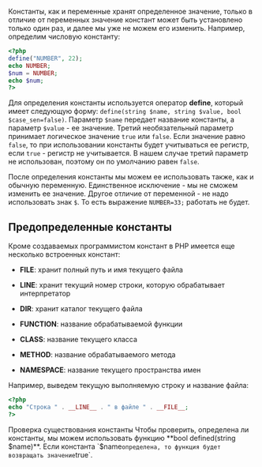 Константы, как и переменные хранят определенное значение, только в отличие от переменных значение констант может быть установлено только один раз, и далее мы уже не можем его изменить. Например, определим числовую константу:

```php
<?php
define("NUMBER", 22);
echo NUMBER;
$num = NUMBER;
echo $num;
?>
```

Для определения константы используется оператор **define**, который имеет следующую форму: `define(string $name, string $value, bool $case_sen=false)`. Параметр `$name` передает название константы, а параметр `$value` - ее значение. Третий необязательный параметр принимает логическое значение `true` или `false`. Если значение равно `false`, то при использовании константы будет учитываться ее регистр, если `true` - регистр не учитывается. В нашем случае третий параметр не использован, поэтому он по умолчанию равен `false`.

После определения константы мы можем ее использовать также, как и обычную переменную. Единственное исключение - мы не сможем изменить ее значение. Другое отличие от переменной - не надо использовать знак `$`. То есть выражение `NUMBER=33;` работать не будет.

## Предопределенные константы

Кроме создаваемых программистом констант в PHP имеется еще несколько встроенных констант:

- **__FILE__**: хранит полный путь и имя текущего файла

- **__LINE__**: хранит текущий номер строки, которую обрабатывает интерпретатор

- **__DIR__**: хранит каталог текущего файла

- **__FUNCTION__**: название обрабатываемой функции

- **__CLASS__**: название текущего класса

- **__METHOD__**: название обрабатываемого метода

- **__NAMESPACE__**: название текущего пространства имен

Например, выведем текущую выполняемую строку и название файла:

```php
<?php
echo "Cтрока " . __LINE__ . " в файле " . __FILE__;
?>
```

Проверка существования константы
Чтобы проверить, определена ли константы, мы можем использовать функцию **bool defined(string $name)**. Если константа `$name` определена, то функция будет возвращать значение `true`.